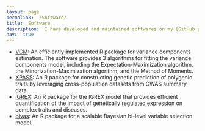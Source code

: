 ```yaml
---
layout: page
permalink:  /Software/
title:  Software
description:  I have developed and maintained softwares on my [GitHub page](https://github.com/mxcai).
nav:  true
---
```



- [VCM](https://github.com/mxcai/VCM): 	An efficiently implemented R package for variance components estimation. The software provides 3 algorithms for fitting the variance components model, including the Expectation-Maximization algorithm, the Minorization-Maximization algorithm, and the Method of Moments.
- [XPASS](https://github.com/mxcai/XPASS): 	An R package for constructing genetic prediction of polygenic traits by leveraging cross-population datasets from GWAS summary data.
- [iGREX](https://github.com/mxcai/iGREX): 	An R package for the IGREX model that provides efficient quantification of the impact of genetically regulated expression on complex traits and diseases.
- [bivas](https://github.com/mxcai/bivas): 	An R package for a scalable Bayesian bi-level variable selection model.
